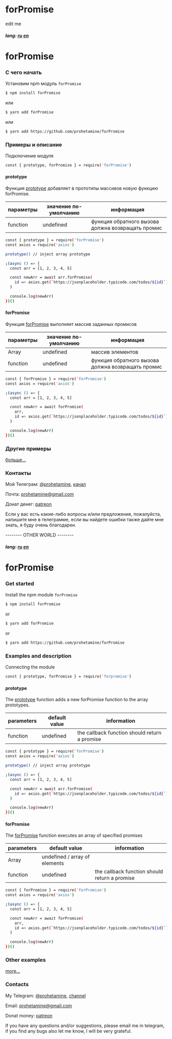 # forPromise

edit me

##### lang: [ru](#rulang) [en](#enlang)


# <a name="rulang">forPromise</a>

### С чего начать

Установим npm модуль  ```forPromise```

```sh
$ npm install forPromise
```

или

```sh
$ yarn add forPromise
```

или

```sh
$ yarn add https://github.com/prohetamine/forPromise
```

### Примеры и описание

Подключение модуля

```sh
const { prototype, forPromise } = require('forPromise')
```

#### <a name="prototype">prototype</a>

Функция [prototype](#prototype) добавляет в прототипы массивов новую функцию forPromise.

| параметры | значение по-умолчанию | информация |
| ------ | ------ | ------ |
| function | undefined | функция обратного вызова должна возвращать промис |


```sh
const { prototype } = require('forPromise')
const axios = require('axios')

prototype() // inject array prototype

;(async () => {
  const arr = [1, 2, 3, 4, 5]

  const newArr = await arr.forPromise(
    id => axios.get(`https://jsonplaceholder.typicode.com/todos/${id}`).then(({ data }) => data)
  )

  console.log(newArr)
})()
```

#### <a name="for-promise">forPromise</a>

Функция [forPromise](#for-promise) выполняет массив заданных промисов

| параметры | значение по-умолчанию | информация |
| ------ | ------ | ------ |
| Array | undefined | массив элементов |
| function | undefined | функция обратного вызова должна возвращать промис |

```sh
const { forPromise } = require('forPromise')
const axios = require('axios')

;(async () => {
  const arr = [1, 2, 3, 4, 5]

  const newArr = await forPromise(
    arr,
    id => axios.get(`https://jsonplaceholder.typicode.com/todos/${id}`).then(({ data }) => data)
  )

  console.log(newArr)
})()
```

### Другие примеры

[больше...](/examples)

### Контакты

Мой Телеграм: [@prohetamine](https://t.me/prohetamine), [канал](https://t.me/prohetamine)

Почта: prohetamine@gmail.com

Донат денег: [patreon](https://www.patreon.com/prohetamine)

Если у вас есть какие-либо вопросы и/или предложения, пожалуйста, напишите мне в телеграмме, если вы найдете ошибки также дайте мне знать, я буду очень благодарен.

-------- OTHER WORLD --------

##### lang: [ru](#rulang) [en](#enlang)


# <a name="rulang">forPromise</a>

### Get started

Install the npm module ```forPromise```

```sh
$ npm install forPromise
```

or

```sh
$ yarn add forPromise
```

or

```sh
$ yarn add https://github.com/prohetamine/forPromise
```

### Examples and description

Connecting the module

```sh
const { prototype, forPromise } = require('forpromise')
```

#### <a name="prototype">prototype</a>

The [prototype](#prototype) function adds a new forPromise function to the array prototypes.

| parameters | default value | information|
| ------ | ------ | ------ |
| function | undefined | the callback function should return a promise |

```sh
const { prototype } = require('forPromise')
const axios = require('axios')

prototype() // inject array prototype

;(async () => {
  const arr = [1, 2, 3, 4, 5]

  const newArr = await arr.forPromise(
    id => axios.get(`https://jsonplaceholder.typicode.com/todos/${id}`).then(({ data }) => data)
  )

  console.log(newArr)
})()
```

#### <a name="for-promise">forPromise</a>

The [forPromise](#for-promise) function executes an array of specified promises

| parameters | default value | information|
| ------ | ------ | ------ |
| Array | undefined / array of elements |
| function | undefined | the callback function should return a promise |


```sh
const { forPromise } = require('forPromise')
const axios = require('axios')

;(async () => {
  const arr = [1, 2, 3, 4, 5]

  const newArr = await forPromise(
    arr,
    id => axios.get(`https://jsonplaceholder.typicode.com/todos/${id}`).then(({ data }) => data)
  )

  console.log(newArr)
})()
```

### Other examples

[more...](/examples)

### Contacts

My Telegram: [@prohetamine](https://t.me/prohetamine), [channel](https://t.me/prohetamine)

Email: prohetamine@gmail.com

Donat money: [patreon](https://www.patreon.com/prohetamine)

If you have any questions and/or suggestions, please email me in telegram, if you find any bugs also let me know, I will be very grateful.
